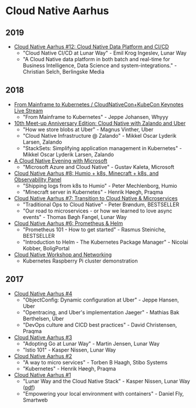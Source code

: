 # Cloud Native Aarhus

## 2019

* [Cloud Native Aarhus #12: Cloud Native Data Platform and CI/CD](https://www.meetup.com/Cloud-Native-Aarhus/events/257106811/)  
  * "Cloud Native CI/CD at Lunar Way" - Emil Krog Ingeslev, Lunar Way
  *  "A Cloud Native data platform in both batch and real-time for Business Intelligence, Data Science and system-integrations." - Christian Selch, Berlingske Media

## 2018
* [From Mainframe to Kubernetes / CloudNativeCon+KubeCon Keynotes Live Stream](https://www.meetup.com/Cloud-Native-Aarhus/events/256345753/)  
  * "From Mainframe to Kubernetes" - Jeppe Johansen, Whyyy
* [10th Meet-up Anniversary Edition: Cloud Native with Zalando and Uber](https://www.meetup.com/Cloud-Native-Aarhus/events/255632833/)  
  * "How we store blobs at Uber" - Magnus Vinther, Uber
  * "Cloud Native Infrastructure @ Zalando" - Mikkel Oscar Lyderik Larsen, Zalando
  * "StackSets: Simplifying application management in Kubernetes" - Mikkel Oscar Lyderik Larsen, Zalando 
* [A Cloud Native Evening with Microsoft](https://www.meetup.com/Cloud-Native-Aarhus/events/253946193/)  
  * "Microsoft Azure and Cloud Native" - Gustav Kaleta, Microsoft  
* [Cloud Native Aarhus #8: Humio + k8s, Minecraft + k8s, and Observability Panel](https://www.meetup.com/Cloud-Native-Aarhus/events/251508540/)  
  * "Shipping logs from k8s to Humio" - Peter Mechlenborg, Humio
  * "Minecraft server in Kubernetes" - Henrik Høegh, Praqma 
* [Cloud Native Aarhus #7: Transition to Cloud Native & Microservices](https://www.meetup.com/Cloud-Native-Aarhus/events/248922498/)  
  * "Traditional Ops to Cloud Native" - Peter Brøndum, BESTSELLER
  * "Our road to microservices - or how we learned to love async events" - Thomas Bøgh Fangel, Lunar Way
* [Cloud Native Aarhus #6: Prometheus & Helm](https://www.meetup.com/Cloud-Native-Aarhus/events/246895606/)  
  * "Prometheus 101 - How to get started" - Rasmus Steiniche, BESTSELLER
  * "Introduction to Helm - The Kubernetes Package Manager" - Nicolai Kobber, BoligPortal
* [Cloud Native Workshop and Networking](https://www.meetup.com/Cloud-Native-Aarhus/events/246454051/)
  * Kubernetes Raspberry Pi cluster demonstration

## 2017
* [Cloud Native Aarhus #4](https://www.meetup.com/Cloud-Native-Aarhus/events/244655197/)
  * "ObjectConfig: Dynamic configuration at Uber" - Jeppe Hansen, Uber
  * "Opentracing, and Uber's implementation Jaeger" - Mathias Bak Berthelsen, Uber  
  * "DevOps culture and CICD best practices" - David Christensen, Praqma
* [Cloud Native Aarhus #3](https://www.meetup.com/Cloud-Native-Aarhus/events/243542472/)
  * "Adopting Go at Lunar Way" - Martin Jensen, Lunar Way
  * "Istio 101" - Kasper Nissen, Lunar Way 
* [Cloud Native Aarhus #2](https://www.meetup.com/Cloud-Native-Aarhus/events/240929562/)
  * "A way to micro services" - Torben B Haagh, Stibo Systems
  * "Kubernetes" - Henrik Høegh, Praqma
* [Cloud Native Aarhus #1](https://www.meetup.com/Cloud-Native-Aarhus/events/239352311/)
  * "Lunar Way and the Cloud Native Stack" - Kasper Nissen, Lunar Way ([pdf](2017/cloud-native-aarhus-1/lunar-way-cloud-native-aarhus-may-2017.pdf))
  * "Empowering your local environment with containers" - Daniel Fly, Smartweb